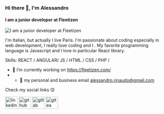 ### Hi there 👋, I'm Alessandro
#### I am a junior developer at Fleetizen 
![I am a junior developer at Fleetizen ](https://alessandroserver.com/avatar.png)

I'm Italian, but actually I live Paris. I'm passionate about coding especially in web development, I really love coding and I . My favorite programming language is Javascript and I love in particular React library.

Skills: REACT / ANGULAR/ JS / HTML / CSS / PHP /

- 🔭 I’m currently working on https://fleetizen.com/ 
- - 📧 my personal and business email alessandro.rinaudo@gmail.com 

Check my social links 😊

 [<img src='https://cdn.jsdelivr.net/npm/simple-icons@3.0.1/icons/linkedin.svg' alt='linkedin' height='40'>](https://www.linkedin.com/in/https://www.linkedin.com/in/alessandro-rinaudo-403a001b3//) [<img src='https://cdn.jsdelivr.net/npm/simple-icons@3.0.1/icons/github.svg' alt='github' height='40'>](https://github.com/https://github.com/AlessandroRinaudo)  [<img src='https://cdn.jsdelivr.net/npm/simple-icons@3.0.1/icons/gitlab.svg' alt='gitlab' height='40'>](https://gitlab.alessandroserver.com/Alessandro)  [<img src='https://cdn.jsdelivr.net/npm/simple-icons@3.0.1/icons/gitea.svg' alt='gitea' height='40'>](https://gitea.alessandroserver.com/explore/repos)  


